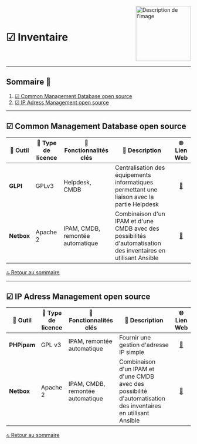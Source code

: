 <div style="display: flex; align-items: center; justify-content: space-between;">
  <h1>☑ Inventaire</h1>
  <img src="img/switchtoopen1.png" alt="Description de l'image" width="150" height="150">
</div>

---

## Sommaire 📖 <a id="sommaire"></a>
1. [☑ Common Management Database open source](#cmdb-open-source)
2. [☑ IP Adress Management open source](#ipam-open-source)

---

## ☑ Common Management Database open source <a id="cmdb-open-source"></a>

| 🌟 **Outil** | 🔑 **Type de licence** | 🚀 **Fonctionnalités clés** | 📝 **Description** | 🌐 **Lien Web** |
|---|---|---|---|---|
| **GLPI** | 	GPLv3 | Helpdesk, CMDB | Centralisation des équipements informatiques permettant une liaison avec la partie Helpdesk | <div align="center"><a href="https://glpi-project.org/fr/">🔗</a></div> |
| **Netbox** | Apache 2 | IPAM, CMDB, remontée automatique | Combinaison d'un IPAM et d'une CMDB avec des possibilités d'automatisation des inventaires en utilisant Ansible | <div align="center"><a href="https://netboxlabs.com/docs/netbox/en/stable/">🔗</a></div> |

[🔝 Retour au sommaire](#sommaire)

---

## ☑ IP Adress Management open source <a id="ipam-open-source"></a>

| 🌟 **Outil** | 🔑 **Type de licence** | 🚀 **Fonctionnalités clés** | 📝 **Description** | 🌐 **Lien Web** |
|---|---|---|---|---|
| **PHPipam** | GPL v3 | IPAM, remontée automatique | Fournir une gestion d'adresse IP simple | <div align="center"><a href="https://phpipam.net/">🔗</a></div> |
| **Netbox** | Apache 2 | IPAM, CMDB, remontée automatique | Combinaison d'un IPAM et d'une CMDB avec des possibilité d'automatisation des inventaires en utilisant Ansible | <div align="center"><a href="https://netboxlabs.com/docs/netbox/en/stable/">🔗</a></div> |

[🔝 Retour au sommaire](#sommaire)